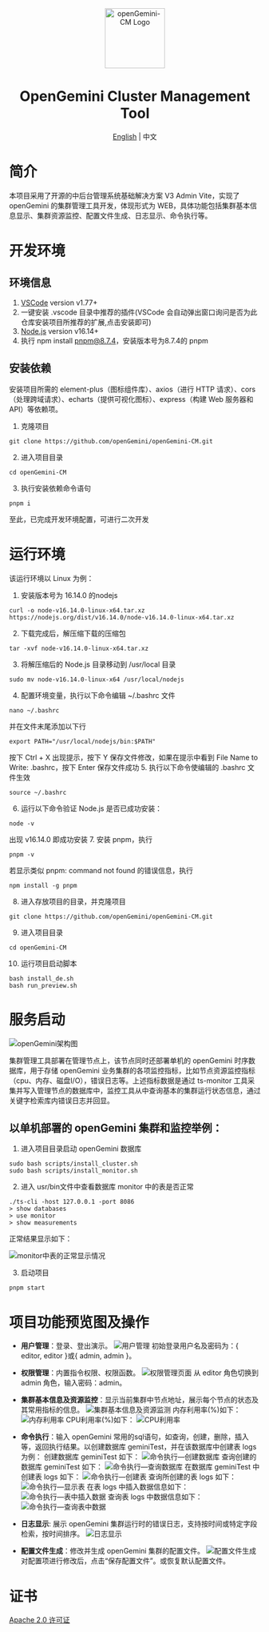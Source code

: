 <div align="center">
  <img alt="openGemini-CM Logo" width="120" height="120" src="./src/assets/layouts/logo.png">
  <h1>OpenGemini Cluster Management Tool</h1>
  <span><a href="./README.md">English</a> | 中文</span>
</div>

# 简介
本项目采用了开源的中后台管理系统基础解决方案 V3 Admin Vite，实现了 openGemini 的集群管理工具开发，体现形式为 WEB，具体功能包括集群基本信息显示、集群资源监控、配置文件生成、日志显示、命令执行等。

# 开发环境

## 环境信息
1. [VSCode](https://code.visualstudio.com/Download) version v1.77+
2. 一键安装 .vscode 目录中推荐的插件(VSCode 会自动弹出窗口询问是否为此仓库安装项目所推荐的扩展,点击安装即可)
3. [Node.js](https://nodejs.org/en/download) version v16.14+
4. 执行 npm install pnpm@8.7.4，安装版本号为8.7.4的 pnpm

## 安装依赖
安装项目所需的 element-plus（图标组件库）、axios（进行 HTTP 请求）、cors（处理跨域请求）、echarts（提供可视化图标）、express（构建 Web 服务器和 API）等依赖项。
1. 克隆项目
```
git clone https://github.com/openGemini/openGemini-CM.git
```
2. 进入项目目录
```
cd openGemini-CM
```
3. 执行安装依赖命令语句
```
pnpm i
```
至此，已完成开发环境配置，可进行二次开发

# 运行环境
该运行环境以 Linux 为例：

1. 安装版本号为 16.14.0 的nodejs
```
curl -o node-v16.14.0-linux-x64.tar.xz https://nodejs.org/dist/v16.14.0/node-v16.14.0-linux-x64.tar.xz
```
2. 下载完成后，解压缩下载的压缩包
```
tar -xvf node-v16.14.0-linux-x64.tar.xz
```
3. 将解压缩后的 Node.js 目录移动到 /usr/local 目录
```
sudo mv node-v16.14.0-linux-x64 /usr/local/nodejs
```
4. 配置环境变量，执行以下命令编辑 ~/.bashrc 文件
```
nano ~/.bashrc
```
并在文件末尾添加以下行
```
export PATH="/usr/local/nodejs/bin:$PATH"
```
按下 Ctrl + X 出现提示，按下 Y 保存文件修改，如果在提示中看到 File Name to Write: .bashrc，按下 Enter 保存文件成功
5. 执行以下命令使编辑的 .bashrc 文件生效
```
source ~/.bashrc
```
6. 运行以下命令验证 Node.js 是否已成功安装：
```
node -v
```
出现 v16.14.0 即成功安装
7. 安装 pnpm，执行
```
pnpm -v
```
若显示类似 pnpm: command not found 的错误信息，执行
```
npm install -g pnpm
```
8. 进入存放项目的目录，并克隆项目
```
git clone https://github.com/openGemini/openGemini-CM.git
```
9. 进入项目目录
```
cd openGemini-CM
```
10. 运行项目启动脚本
```
bash install_de.sh
bash run_preview.sh
```

# 服务启动

![openGemini架构图](https://github.com/25hours886/image/blob/main/openGemini-image/openGemini%E6%9E%B6%E6%9E%84.png)

集群管理工具部署在管理节点上，该节点同时还部署单机的 openGemini 时序数据库，用于存储 openGemini 业务集群的各项监控指标，比如节点资源监控指标（cpu、内存、磁盘I/O），错误日志等。上述指标数据是通过 ts-monitor 工具采集并写入管理节点的数据库中，监控工具从中查询基本的集群运行状态信息，通过关键字检索库内错误日志并回显。

## 以单机部署的 openGemini 集群和监控举例：
1. 进入项目目录启动 openGemini 数据库
```
sudo bash scripts/install_cluster.sh
sudo bash scripts/install_monitor.sh
```
2. 进入 usr/bin文件中查看数据库 monitor 中的表是否正常
```
./ts-cli -host 127.0.0.1 -port 8086
> show databases
> use monitor
> show measurements
```
正常结果显示如下：

![monitor中表的正常显示情况](https://github.com/25hours886/image/blob/main/openGemini-image/monitor%E4%B8%AD%E8%A1%A8%E7%9A%84%E6%AD%A3%E5%B8%B8%E6%98%BE%E7%A4%BA%E6%83%85%E5%86%B5.png)

3. 启动项目
```
pnpm start
```

# 项目功能预览图及操作

- **用户管理**：登录、登出演示。
![用户管理](https://github.com/25hours886/image/blob/main/openGemini-image/%E7%94%A8%E6%88%B7%E7%AE%A1%E7%90%86.png)
初始登录用户名及密码为：{ editor, editor }或{ admin, admin }。

- **权限管理**：内置指令权限、权限函数。
![权限管理页面](https://github.com/25hours886/image/blob/main/openGemini-image/%E6%9D%83%E9%99%90%E7%AE%A1%E7%90%86.png)
从 editor 角色切换到 admin 角色，输入密码：admin。

- **集群基本信息及资源监控**：显示当前集群中节点地址，展示每个节点的状态及其常用指标的信息。
![集群基本信息及资源监测](https://github.com/25hours886/image/blob/main/openGemini-image/%E9%9B%86%E7%BE%A4%E8%B5%84%E6%BA%90%E7%9B%91%E6%B5%8B.png)
内存利用率(%)如下：
![内存利用率](https://github.com/25hours886/image/blob/main/openGemini-image/%E5%86%85%E5%AD%98%E5%88%A9%E7%94%A8%E7%8E%87(%25).jpg)
CPU利用率(%)如下：
![CPU利用率](https://github.com/25hours886/image/blob/main/openGemini-image/CPU%E5%88%A9%E7%94%A8%E7%8E%87(%25).jpg)

- **命令执行**：输入 openGemini 常用的sql语句，如查询，创建，删除，插入等，返回执行结果。以创建数据库 geminiTest，并在该数据库中创建表 logs 为例：
创建数据库 geminiTest 如下：
![命令执行—创建数据库](https://github.com/25hours886/image/blob/main/openGemini-image/%E5%91%BD%E4%BB%A4%E6%89%A7%E8%A1%8C%E2%80%94%E5%88%9B%E5%BB%BA%E6%95%B0%E6%8D%AE%E5%BA%93.png)
查询创建的数据库 geminiTest 如下：
![命令执行—查询数据库](https://github.com/25hours886/image/blob/main/openGemini-image/%E5%91%BD%E4%BB%A4%E6%89%A7%E8%A1%8C%E2%80%94%E6%9F%A5%E8%AF%A2%E6%95%B0%E6%8D%AE%E5%BA%93.png)
在数据库 geminiTest 中创建表 logs 如下：
![命令执行—创建表](https://github.com/25hours886/image/blob/main/openGemini-image/%E5%91%BD%E4%BB%A4%E6%89%A7%E8%A1%8C%E2%80%94%E5%88%9B%E5%BB%BA%E8%A1%A8.png)
查询所创建的表 logs 如下：
![命令执行—显示表](https://github.com/25hours886/image/blob/main/openGemini-image/%E5%91%BD%E4%BB%A4%E6%89%A7%E8%A1%8C%E2%80%94%E6%98%BE%E7%A4%BA%E8%A1%A8.png)
在表 logs 中插入数据信息如下：
![命令执行—表中插入数据](https://github.com/25hours886/image/blob/main/openGemini-image/%E5%91%BD%E4%BB%A4%E6%89%A7%E8%A1%8C%E2%80%94%E8%A1%A8%E4%B8%AD%E6%8F%92%E5%85%A5%E6%95%B0%E6%8D%AE.png)
查询表 logs 中数据信息如下：
![命令执行—查询表中数据](https://github.com/25hours886/image/blob/main/openGemini-image/%E5%91%BD%E4%BB%A4%E6%89%A7%E8%A1%8C%E2%80%94%E6%9F%A5%E8%AF%A2%E8%A1%A8%E4%B8%AD%E6%95%B0%E6%8D%AE.png)

- **日志显示**: 展示 openGemini 集群运行时的错误日志，支持按时间或特定字段检索，按时间排序。
![日志显示](https://github.com/25hours886/image/blob/main/openGemini-image/%E6%97%A5%E5%BF%97%E6%98%BE%E7%A4%BA.png)

- **配置文件生成**：修改并生成 openGemini 集群的配置文件。
![配置文件生成](https://github.com/25hours886/image/blob/main/openGemini-image/%E9%85%8D%E7%BD%AE%E6%96%87%E4%BB%B6%E7%94%9F%E6%88%90.png)
对配置项进行修改后，点击“保存配置文件”。或恢复默认配置文件。

# 证书
[Apache 2.0 许可证](./LICENSE)